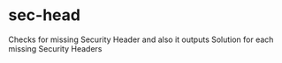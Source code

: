 # sec-head
Checks for missing Security  Header and also it outputs Solution for each missing Security Headers
